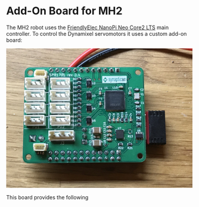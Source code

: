 # Add-On Board for MH2

The MH2 robot uses the [FriendlyElec NanoPi Neo Core2 LTS](https://www.friendlyarm.com/index.php?route=product/product&path=69&product_id=211) main controller. To control the Dynamixel servomotors it uses a custom add-on board:

<img src="./img/IMG_2088.jpg?raw=true" width="500px">

This board provides the following
